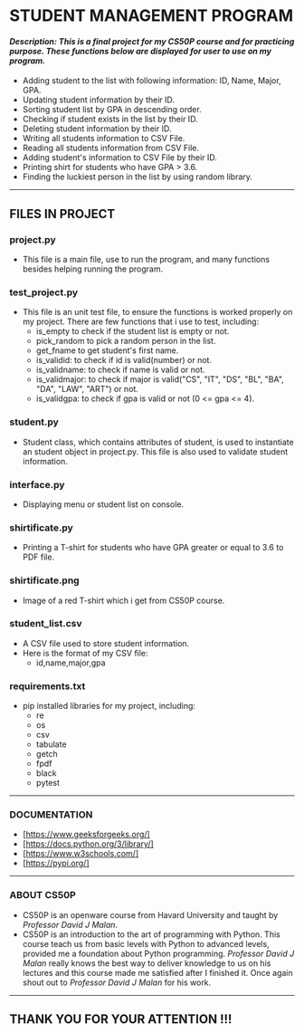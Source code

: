 # **STUDENT MANAGEMENT PROGRAM**
#### *Description: This is a final project for my CS50P course and for practicing purpose. These functions below are displayed for user to use on my program.*
+ Adding student to the list with following information: ID, Name, Major, GPA.
+ Updating student information by their ID.
+ Sorting student list by GPA in descending order.
+ Checking if student exists in the list by their ID.
+ Deleting student information by their ID.
+ Writing all students information to CSV File.
+ Reading all students information from CSV File.
+ Adding student's information to CSV File by their ID.
+ Printing shirt for students who have GPA > 3.6.
+ Finding the luckiest person in the list by using random library.
---
## **FILES IN PROJECT**

### **project.py**
- This file is a main file, use to run the program, and many functions besides helping running the program.

### **test_project.py**
- This file is an unit test file, to ensure the functions is worked properly on my project. There are few functions that i use to test, including:
    + is_empty to check if the student list is empty or not.
    + pick_random to pick a random person in the list.
    + get_fname to get student's first name.
    + is_validid: to check if id is valid(number) or not.
    + is_validname: to check if name is valid or not.
    + is_validmajor: to check if major is valid("CS", "IT", "DS", "BL", "BA", "DA", "LAW", "ART") or not.
    + is_validgpa: to check if gpa is valid or not (0 <= gpa <= 4).

### **student.py**
- Student class, which contains attributes of student, is used to instantiate an student object in project.py. This file is also used to validate student information.

### **interface.py**
- Displaying menu or student list on console.
### **shirtificate.py**
- Printing a T-shirt for students who have GPA greater or equal to 3.6 to PDF file.

### **shirtificate.png**
- Image of a red T-shirt which i get from CS50P course.

### **student_list.csv**
- A CSV file used to store student information.
- Here is the format of my CSV file:
    + id,name,major,gpa

### **requirements.txt**
- pip installed libraries for my project, including:
    + re
    + os
    + csv
    + tabulate
    + getch
    + fpdf
    + black
    + pytest
---
### **DOCUMENTATION**
- [https://www.geeksforgeeks.org/]
- [https://docs.python.org/3/library/]
- [https://www.w3schools.com/]
- [https://pypi.org/]
---
### **ABOUT CS50P**
- CS50P is an openware course from Havard University and taught by *Professor David J Malan*.
- CS50P is an introduction to the art of programming with Python. This course teach us from basic levels with Python to advanced levels, provided me a foundation about Python programming. *Professor David J Malan* really knows the best way to deliver knowledge to us on his lectures and this course made me satisfied after I finished it. Once again shout out to *Professor David J Malan* for his work.
---
## **THANK YOU FOR YOUR ATTENTION !!!**
